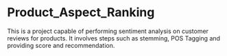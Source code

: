 # Product_Aspect_Ranking
This is a project capable of performing sentiment analysis on customer reviews for products. It involves steps such as stemming, POS Tagging and providing score and recommendation.

